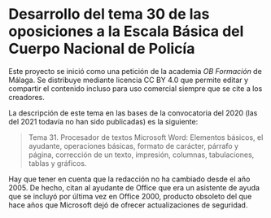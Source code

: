 
# Desarrollo del tema 30 de las oposiciones a la Escala Básica del Cuerpo Nacional de Policía

Este proyecto se inició como una petición de la academia _OB Formación_ de Málaga. Se distribuye mediante licencia CC BY 4.0 que permite editar y compartir el contenido incluso para uso comercial siempre que se cite a los creadores.

La descripción de este tema en las bases de la convocatoria del 2020 (las del 2021 todavía no han sido publicadas) es la siguiente:

>Tema 31. Procesador de textos Microsoft Word: Elementos básicos, el ayudante, operaciones básicas, formato de carácter, párrafo y página, corrección de un texto, impresión, columnas, tabulaciones, tablas y gráficos.

Hay que tener en cuenta que la redacción no ha cambiado desde el año 2005. De hecho, citan al ayudante de Office que era un asistente de ayuda que se incluyó por última vez en Office 2000, producto obsoleto del que hace años que Microsoft dejó de ofrecer actualizaciones de seguridad.

